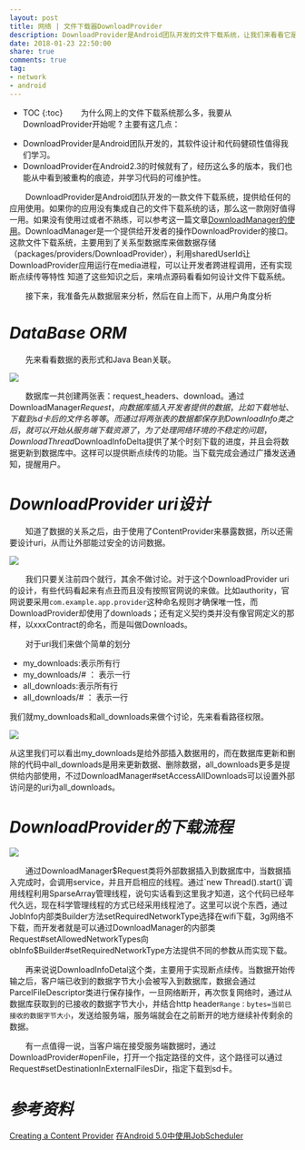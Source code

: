```yaml
---
layout: post
title: 网络 | 文件下载器DownloadProvider
description: DownloadProvider是Android团队开发的文件下载系统，让我们来看看它是如何设计的
date: 2018-01-23 22:50:00
share: true
comments: true
tag:
- network
- android
---
```

* TOC
{:toc}
&emsp;&emsp;为什么网上的文件下载系统那么多，我要从DownloadProvider开始呢 ? 主要有这几点：

- DownloadProvider是Android团队开发的，其软件设计和代码健硕性值得我们学习。
- DownloadProvider在Android2.3的时候就有了，经历这么多的版本，我们也能从中看到被重构的痕迹，并学习代码的可维护性。

&emsp;&emsp;DownloadProvider是Android团队开发的一款文件下载系统，提供给任何的应用使用。如果你的应用没有集成自己的文件下载系统的话，那么这一款刚好值得一用。如果没有使用过或者不熟练，可以参考这一篇文章[DownloadManager的使用](http://www.trinea.cn/android/android-downloadmanager/)。DownloadManager是一个提供给开发者的操作DownloadProvider的接口。这款文件下载系统，主要用到了关系型数据库来做数据存储（packages/providers/DownloadProvider），利用sharedUserId让DownloadProvider应用运行在media进程，可以让开发者跨进程调用，还有实现断点续传等特性
知道了这些知识之后，来啃点源码看看如何设计文件下载系统。

&emsp;&emsp;接下来，我准备先从数据层来分析，然后在自上而下，从用户角度分析

# *DataBase ORM*
&emsp;&emsp;先来看看数据的表形式和Java Bean关联。

![]({{site.baseurl}}/asset/2018-01-23/2018-01-23-DownloadProvider-orm.png)

&emsp;&emsp;数据库一共创建两张表：request_headers、download。通过DownloadManager$Request，向数据库插入开发者提供的数据，比如下载地址、下载到sd卡后的文件名等等。而通过将两张表的数据都保存到DownloadInfo类之后，就可以开始从服务端下载资源了，为了处理网络环境的不稳定的问题，DownloadThread$DownloadInfoDelta提供了某个时刻下载的进度，并且会将数据更新到数据库中。这样可以提供断点续传的功能。当下载完成会通过广播发送通知，提醒用户。

# *DownloadProvider uri设计*
&emsp;&emsp;知道了数据的关系之后，由于使用了ContentProvider来暴露数据，所以还需要设计uri，从而让外部能过安全的访问数据。

![]({{site.baseurl}}/asset/2018-01-23/2018-01-23-DownloadProvider-uri.png)

&emsp;&emsp;我们只要关注前四个就行，其余不做讨论。对于这个DownloadProvider uri 的设计，有些代码看起来有点丑而且没有按照官网说的来做。比如authority，官网说要采用`com.example.app.provider`这种命名规则才确保唯一性，而DownloadProvider却使用了downloads；还有定义契约类并没有像官网定义的那样，以xxxContract的命名，而是叫做Downloads。

&emsp;&emsp;对于uri我们来做个简单的划分

- my_downloads:表示所有行
- my_downloads/# ： 表示一行
- all_downloads:表示所有行
- all_downloads/# ： 表示一行

我们就my_downloads和all_downloads来做个讨论，先来看看路径权限。

![]({{site.baseurl}}/asset/2018-01-23/2018-01-23-DownloadProvider-path-permission.png)

从这里我们可以看出my_downloads是给外部插入数据用的，而在数据库更新和删除的代码中all_downloads是用来更新数据、删除数据，all_downloads更多是提供给内部使用，不过DownloadManager#setAccessAllDownloads可以设置外部访问是的uri为all_downloads。

# *DownloadProvider的下载流程*


![]({{site.baseurl}}/asset/2018-01-23/2018-01-23-DownloadProvider-flowchart.png)

&emsp;&emsp;通过DownloadManager$Request类将外部数据插入到数据库中，当数据插入完成时，会调用service，并且开启相应的线程。通过`new Thread().start()`调用线程利用SparseArray管理线程，说句实话看到这里我才知道，这个代码已经年代久远，现在科学管理线程的方式已经采用线程池了。这里可以说个东西，通过JobInfo内部类Builder方法setRequiredNetworkType选择在wifi下载，3g网络不下载，而开发者就是可以通过DownloadManager的内部类Request#setAllowedNetworkTypes向obInfo$Builder#setRequiredNetworkType方法提供不同的参数从而实现下载。

&emsp;&emsp;再来说说DownloadInfoDetal这个类，主要用于实现断点续传。当数据开始传输之后，客户端已收到的数据字节大小会被写入到数据库，数据会通过ParcelFileDescriptor类进行保存操作，一旦网络断开，再次恢复网络时，通过从数据库获取到的已接收的数据字节大小，并结合http header`Range：bytes=当前已接收的数据字节大小`，发送给服务端，服务端就会在之前断开的地方继续补传剩余的数据。

&emsp;&emsp;有一点值得一说，当客户端在接受服务端数据时，通过DownloadProvider#openFile，打开一个指定路径的文件，这个路径可以通过Request#setDestinationInExternalFilesDir，指定下载到sd卡。




# *参考资料*
[Creating a Content Provider](https://developer.android.com/guide/topics/providers/content-provider-creating.html)
[在Android 5.0中使用JobScheduler](http://www.jcodecraeer.com/a/anzhuokaifa/androidkaifa/2015/0403/2685.html)